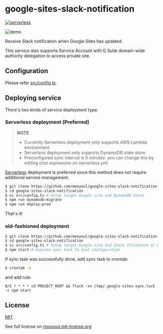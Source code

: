 # google-sites-slack-notification

[![serverless](http://public.serverless.com/badges/v3.svg)](http://www.serverless.com)


![demo](https://raw.githubusercontent.com/mooyoul/google-sites-slack-notification/master/docs/google-sites-slack-notification.gif)


Receive Slack notification when Google Sites has updated.

This service also supports Service Account with G Suite domain-wide authority delegation to access private site.

## Configuration

Please refer [src/config.ts](src/config.ts).

## Deploying service

There's two kinds of service deployment type.

### Serverless deployment (Preferred)

> **NOTE**
> - Currently Serverless deployment only supports AWS Lambda environment.
> - Serverless deployment only supports DynamoDB state store.
> - Preconfigured sync interval is 5 minutes. you can change this by editing cron expression on serverless.yml

[Serverless](https://serverless.com/framework/docs/providers/aws/guide/quick-start/) deployment is preferred since this method does not require additional service management.


```bash
$ git clone https://github.com/mooyoul/google-sites-slack-notification
$ cd google-sites-slack-notification
$ vi src/config.ts # Setup target Google site and DynamoDB Store
$ npm run dynamodb:migrate
$ npm run deploy:prod 
```

That's it!

### old-fashioned deployment

```bash
$ git clone https://github.com/mooyoul/google-sites-slack-notification
$ cd google-sites-slack-notification
$ vi src/config.ts # Setup target Google site and Store (FileStore or DynamoDB)
$ npm start # Execute sync task to test configuration 
```

If sync task was successfully done, add sync task to crontab:

```bash
$ crontab -e
``` 

and add rule:

```
0/5 * * * * cd PROJECT_ROOT && flock -xn /tmp/.google-sites-sync.lock -c npm start
```

## License

[MIT](LICENSE)

See full license on [mooyoul.mit-license.org](http://mooyoul.mit-license.org/)
